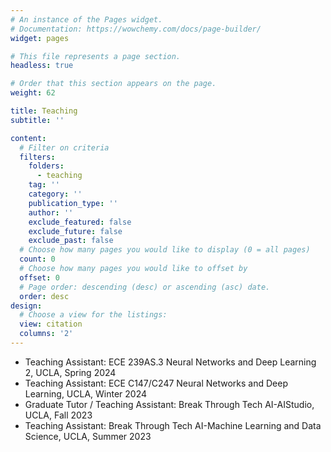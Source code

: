 ```yaml
---
# An instance of the Pages widget.
# Documentation: https://wowchemy.com/docs/page-builder/
widget: pages

# This file represents a page section.
headless: true

# Order that this section appears on the page.
weight: 62

title: Teaching
subtitle: ''

content:
  # Filter on criteria
  filters:
    folders:
      - teaching
    tag: ''
    category: ''
    publication_type: ''
    author: ''
    exclude_featured: false
    exclude_future: false
    exclude_past: false
  # Choose how many pages you would like to display (0 = all pages)
  count: 0
  # Choose how many pages you would like to offset by
  offset: 0
  # Page order: descending (desc) or ascending (asc) date.
  order: desc
design:
  # Choose a view for the listings:
  view: citation
  columns: '2'
---
```

- Teaching Assistant: ECE 239AS.3 Neural Networks and Deep Learning 2, UCLA, Spring 2024
- Teaching Assistant: ECE C147/C247 Neural Networks and Deep Learning, UCLA, Winter 2024
- Graduate Tutor / Teaching Assistant: Break Through Tech AI-AIStudio, UCLA, Fall 2023
- Teaching Assistant: Break Through Tech AI-Machine Learning and Data Science, UCLA, Summer 2023
<!-- {{% callout note %}}
Quickly discover relevant content by [filtering publications](./publication/).
{{% /callout %}} -->
